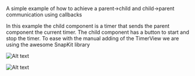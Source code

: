 A simple example of how to achieve a parent->child and child->parent communication using callbacks

In this example the child component is a timer that sends the parent component the current timer.
The child component has a button to start and stop the timer.
To ease with the manual adding of the TimerView we are using the awesome SnapKit library

![Alt text](https://cloud.githubusercontent.com/assets/1430145/26471229/deabde6c-416e-11e7-8d05-d6b22d3d3d4f.png "Timer not started")

![Alt text](https://cloud.githubusercontent.com/assets/1430145/26471226/da523c6c-416e-11e7-8ed6-0cf910efc7d3.png "Timer started")


